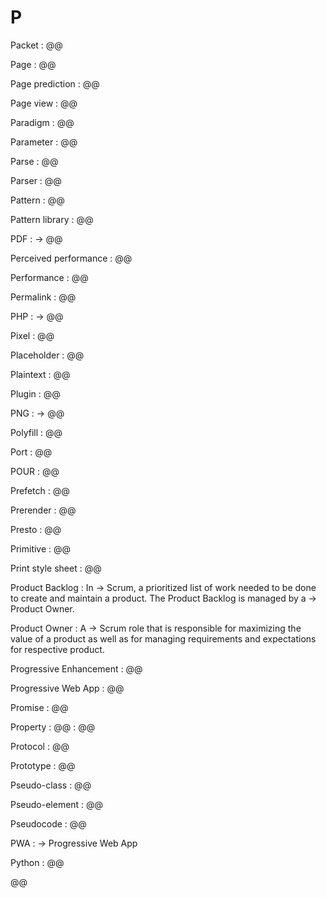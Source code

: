 # P

Packet
: @@

Page
: @@

Page prediction
: @@

Page view
: @@

Paradigm
: @@

Parameter
: @@

Parse
: @@

Parser
: @@

Pattern
: @@

Pattern library
: @@

PDF
: → @@

Perceived performance
: @@

Performance
: @@

Permalink
: @@

PHP
: → @@

Pixel
: @@

Placeholder
: @@

Plaintext
: @@

Plugin
: @@

PNG
: → @@

Polyfill
: @@

Port
: @@

POUR
: @@

Prefetch
: @@

Prerender
: @@

Presto
: @@

Primitive
: @@

Print style sheet
: @@

Product Backlog
: In → Scrum, a prioritized list of work needed to be done to create and maintain a product. The Product Backlog is managed by a → Product Owner. 

Product Owner
: A → Scrum role that is responsible for maximizing the value of a product as well as for managing requirements and expectations for respective product.

Progressive Enhancement
: @@

Progressive Web App
: @@

Promise
: @@

Property
: @@
: @@

Protocol
: @@

Prototype
: @@

Pseudo-class
: @@

Pseudo-element
: @@

Pseudocode
: @@

PWA
: → Progressive Web App

Python
: @@

@@